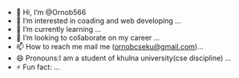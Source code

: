 - 👋 Hi, I’m @Ornob566
- 👀 I’m interested in coading and web developing ...
- 🌱 I’m currently learning ...
- 💞️ I’m looking to collaborate on my career ...
- 📫 How to reach me mail me (ornobcseku@gmail.com)...
- 😄 Pronouns:I am a student of khulna university(cse discipline) ...
- ⚡ Fun fact: ...

<!---
Ornob566/Ornob566 is a ✨ special ✨ repository because its `README.md` (this file) appears on your GitHub profile.
You can click the Preview link to take a look at your changes.
--->
